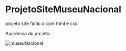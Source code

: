 # ProjetoSiteMuseuNacional
projeto site fictício com html e css

Aparência do projeto:

![museuNacional](https://user-images.githubusercontent.com/85845319/140845670-bd9f9890-ffd0-4b86-815b-a7f895110597.gif)
